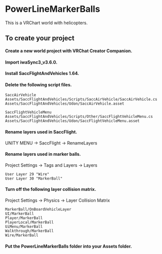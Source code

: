 # PowerLineMarkerBalls

This is a VRChart world with helicopters.

## To create your project
#### Create a new world project with VRChat Creator Companion.

#### Import iwaSync3_v3.6.0.

#### Install SaccFlightAndVehicles 1.64.

#### Delete the following script files.
```
SaccAirVehicle
Assets/SaccFlightAndVehicles/Scripts/SaccAirVehicle/SaccAirVehicle.cs
Assets/SaccFlightAndVehicles/Udon/SaccAirVehicle.asset

SaccFlightVehicleMenu
Assets/SaccFlightAndVehicles/Scripts/Other/SaccFlightVehicleMenu.cs
Assets/SaccFlightAndVehicles/Udon/SaccFlightVehicleMenu.asset
```

#### Rename layers used in SaccFlight.
UNITY MENU -> SaccFlight -> RenameLayers

#### Rename layers used in marker balls.
Project Settings -> Tags and Layers -> Layers
```
User Layer 29 "Wire"
User Layer 30 "MarkerBall"
```

#### Turn off the following layer collision matrix.
Project Settings -> Physics -> Layer Collision Matrix
```
MarkerBall/OnBoardVehicleLayer
UI/MarkerBall
Player/MarkerBall
PlayerLocal/MarkerBall
UiMenu/MarkerBall
Walkthrough/MarkerBall
Wire/MarkerBall
```

#### Put the PowerLineMarkerBalls folder into your Assets folder.
